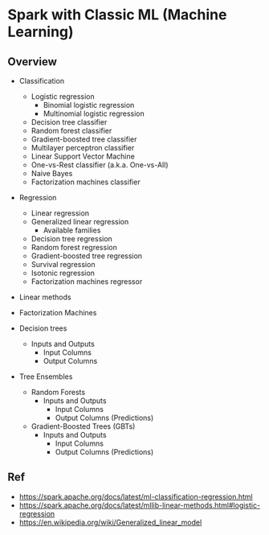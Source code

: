 # Spark with Classic ML (Machine Learning)

## Overview

* Classification

  * Logistic regression
    * Binomial logistic regression
    * Multinomial logistic regression
  * Decision tree classifier
  * Random forest classifier
  * Gradient-boosted tree classifier
  * Multilayer perceptron classifier
  * Linear Support Vector Machine
  * One-vs-Rest classifier (a.k.a. One-vs-All)
  * Naive Bayes
  * Factorization machines classifier

* Regression

  * Linear regression
  * Generalized linear regression
    * Available families
  * Decision tree regression
  * Random forest regression
  * Gradient-boosted tree regression
  * Survival regression
  * Isotonic regression
  * Factorization machines regressor

* Linear methods
* Factorization Machines
* Decision trees
  * Inputs and Outputs
    * Input Columns
    * Output Columns

* Tree Ensembles
  * Random Forests
    * Inputs and Outputs
      * Input Columns
      * Output Columns (Predictions)
  * Gradient-Boosted Trees (GBTs)
    * Inputs and Outputs
      * Input Columns
      * Output Columns (Predictions)

## Ref

- https://spark.apache.org/docs/latest/ml-classification-regression.html
- https://spark.apache.org/docs/latest/mllib-linear-methods.html#logistic-regression
- https://en.wikipedia.org/wiki/Generalized_linear_model